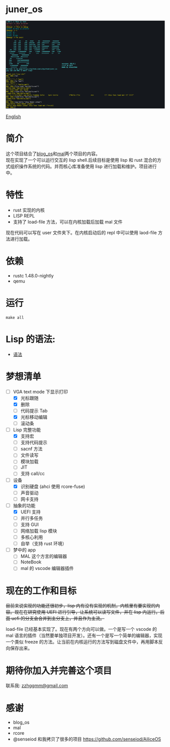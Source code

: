 # juner_os

![juner_os](j-file.png)

[English](.README.md)

# 简介

这个项目结合了[blog_os](https://os.phil-opp.com/)和[mal](https://github.com/kanaka/mal)两个项目的内容。  
现在实现了一个可以运行交互的 lisp shell.后续目标是使用 lisp 和 rust 混合的方式组织操作系统的代码。并而核心库准备使用 lisp 进行加载和维护。项目进行中。

# 特性

- rust 实现的内核
- LISP REPL
- 支持了 load-file 方法，可以在内核加载后加载 mal 文件

现在代码可以写在 user 文件夹下。在内核启动后的 repl 中可以使用 laod-file 方法进行加载。

# 依赖

- rustc 1.48.0-nightly
- qemu

# 运行

```
make all
```

# Lisp 的语法:

- [语法](./grammar_zh.md)

# 梦想清单

- [ ] VGA text mode 下显示打印
  - [x] 光标跟随
  - [x] 删除
  - [ ] 代码提示 Tab
  - [x] 光标移动编辑
  - [ ] 滚动条
- [ ] Lisp 完整功能
  - [x] 支持宏
  - [ ] 支持代码提示
  - [ ] sacnf 方法
  - [ ] 文件读写
  - [ ] 模块加载
  - [ ] JIT
  - [ ] 支持 call/cc
- [ ] 设备
  - [x] 识别硬盘 (ahci 使用 rcore-fuse)
  - [ ] 声音驱动
  - [ ] 网卡支持
- [ ] 抽象的功能
  - [x] UEFI 支持
  - [ ] 并行多任务
  - [ ] 支持 GUI
  - [ ] 网络加载 lisp 模块
  - [ ] 多核心利用
  - [ ] 自举（支持 rust 环境）
- [ ] 梦中的 app
  - [ ] MAL 这个方言的编辑器
  - [ ] NoteBook
  - [ ] mal 的 vscode 编辑器插件

# 现在的工作和目标

~~目前来说实现的功能还很初步，lisp 内有没有实现的机制，内核里有要实现的内容。现在在研究使用 UEFI 进行引导，让系统可以读写文件，并在 lisp 内运行。后面 uefi 的分支会合并到主分支上，并且作为主流。~~

load-file 已经基本实现了。现在有两个方向可以做。一个是写一个 vscode 的 mal 语言的插件（当然要单独项目开发）。还有一个是写一个简单的编辑器，实现一个类似 freeze 的方法。让当前在内核运行的方法写到磁盘文件中，再用脚本反向保存出来。

# 期待你加入并完善这个项目

联系我: zzhggmm@gmail.com

# 感谢

- blog_os
- mal
- rcore
- @senseiod 和我拷贝了很多的项目 https://github.com/senseiod/AiliceOS
